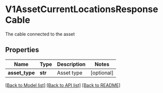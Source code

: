 # V1AssetCurrentLocationsResponseCable

The cable connected to the asset
## Properties
Name | Type | Description | Notes
------------ | ------------- | ------------- | -------------
**asset_type** | **str** | Asset type | [optional] 

[[Back to Model list]](../README.md#documentation-for-models) [[Back to API list]](../README.md#documentation-for-api-endpoints) [[Back to README]](../README.md)


